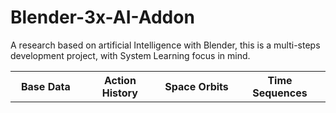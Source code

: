 # Blender-3x-AI-Addon
A research based on artificial Intelligence with Blender, this is a multi-steps development project, with System Learning focus in mind.


<table>
<tr>
<th align="center", width="220">Base Data</th>
<th align="center", width="220">Action History</th>
<th align="center", width="220">Space Orbits</th>
<th align="center", width="220">Time Sequences</th>
</tr>
</table>

